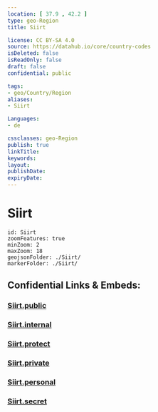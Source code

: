 ```yaml
---
location: [ 37.9 , 42.2 ] 
type: geo-Region
title: Siirt

license: CC BY-SA 4.0
source: https://datahub.io/core/country-codes
isDeleted: false
isReadOnly: false
draft: false
confidential: public

tags:
- geo/Country/Region
aliases:
- Siirt

Languages:
- de

cssclasses: geo-Region
publish: true
linkTitle: 
keywords: 
layout: 
publishDate: 
expiryDate: 
---
```


# Siirt

```leaflet
id: Siirt
zoomFeatures: true 
minZoom: 2 
maxZoom: 18
geojsonFolder: ./Siirt/
markerFolder: ./Siirt/
```


## Confidential Links & Embeds: 

### [Siirt.public](/_public/\Earth\Continent\Europe\Europe~East\Turkey\Provinces~TurkeySiirt.public.md) 

### [Siirt.internal](/_internal/\Earth\Continent\Europe\Europe~East\Turkey\Provinces~TurkeySiirt.internal.md) 

### [Siirt.protect](/_protect/\Earth\Continent\Europe\Europe~East\Turkey\Provinces~TurkeySiirt.protect.md) 

### [Siirt.private](/_private/\Earth\Continent\Europe\Europe~East\Turkey\Provinces~TurkeySiirt.private.md) 

### [Siirt.personal](/_personal/\Earth\Continent\Europe\Europe~East\Turkey\Provinces~TurkeySiirt.personal.md) 

### [Siirt.secret](/_secret/\Earth\Continent\Europe\Europe~East\Turkey\Provinces~TurkeySiirt.secret.md)

